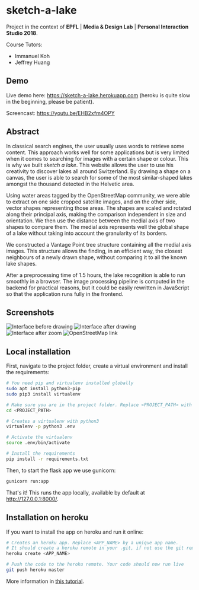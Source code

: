 # sketch-a-lake


Project in the context of **EPFL** | **Media & Design Lab** | **Personal Interaction Studio 2018**.

Course Tutors:
* Immanuel Koh 
* Jeffrey Huang  



## Demo

Live demo here: https://sketch-a-lake.herokuapp.com (heroku is quite slow in the beginning, please be patient).

Screencast: https://youtu.be/EHB2xfm4OPY

## Abstract

In classical search engines, the user usually uses words to retrieve some content. This approach works well for some applications but is very limited when it comes to searching for images with a certain shape or colour. This is why we built *sketch a lake*. This website allows the user to use his creativity to discover lakes all around Switzerland. By drawing a shape on a canvas, the user is able to search for some of the most similar-shaped lakes amongst the thousand detected in the Helvetic area. 

Using water areas tagged by the OpenStreetMap community, we were able to extract on one side cropped satellite images, and on the other side, vector shapes representing those areas. The shapes are scaled and rotated along their principal axis, making the comparison independent in size and orientation. We then use the distance between the medial axis of two shapes to compare them. The medial axis represents well the global shape of a lake without taking into account the granularity of its borders.

We constructed a Vantage Point tree structure containing all the medial axis images. This structure allows the finding, in an efficient way, the closest neighbours of a newly drawn shape, without comparing it to all the known lake shapes.

After a preprocessing time of 1.5 hours, the lake recognition is able to run smoothly in a browser. The image processing pipeline is computed in the backend for practical reasons, but it could be easily rewritten in JavaScript so that the application runs fully in the frontend.

## Screenshots

![Interface before drawing](https://i.imgur.com/e89jbI2.png)
![Interface after drawing](https://i.imgur.com/YQbXuG1.png)
![Interface after zoom](https://i.imgur.com/CkAunA8.png)
![OpenStreetMap link](https://i.imgur.com/8vbu7Yj.png)


## Local installation

First, navigate to the project folder, create a virtual environment and install the requirements:

```bash
# You need pip and virtualenv installed globally
sudo apt install python3-pip
sudo pip3 install virtualenv 

# Make sure you are in the project folder. Replace <PROJECT_PATH> with your project path.
cd <PROJECT_PATH>

# Creates a virtualenv with python3
virtualenv -p python3 .env

# Activate the virtualenv
source .env/bin/activate

# Install the requirements
pip install -r requirements.txt
```

Then, to start the flask app we use gunicorn:

```bash
gunicorn run:app
```

That's it! This runs the app locally, available by default at http://127.0.0.1:8000/.

## Installation on heroku

If you want to install the app on heroku and run it online:

```bash
# Creates an heroku app. Replace <APP_NAME> by a unique app name. 
# It should create a heroku remote in your .git, if not use the git remote command
heroku create <APP_NAME>

# Push the code to the heroku remote. Your code should now run live
git push heroku master
```

More information in [this tutorial](https://medium.com/the-andela-way/deploying-a-python-flask-app-to-heroku-41250bda27d0).
